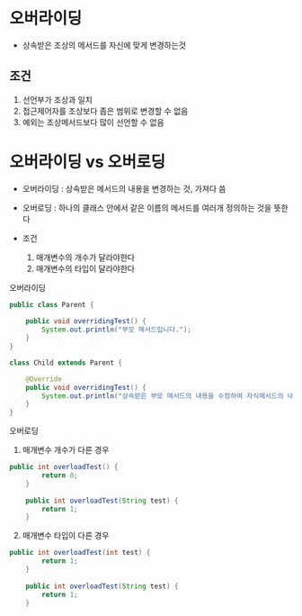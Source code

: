 # 오버라이딩
- 상속받은 조상의 메서드를 자신에 맞게 변경하는것

## 조건
1. 선언부가 조상과 일치
2. 접근제어자를 조상보다 좁은 범위로 변경할 수 없음
3. 예외는 조상메서드보다 많이 선언할 수 없음

# 오버라이딩 vs 오버로딩
- 오버라이딩 : 상속받은 메서드의 내용을 변경하는 것, 가져다 씀
- 오버로딩 : 하나의 클래스 안에서 같은 이름의 메서드를 여러개 정의하는 것을 뜻한다
- 조건
    
    1. 매개변수의 개수가 달라야한다
    2. 매개변수의 타입이 달라야한다

오버라이딩
```java
public class Parent {
	
	public void overridingTest() {
		System.out.println("부모 메서드입니다.");
	}
}

class Child extends Parent {

	@Override
	public void overridingTest() {
		System.out.println("상속받은 부모 메서드의 내용을 수정하여 자식메서드의 내용으로 재사용");
	}
}
```

오버로딩

1. 매개변수 개수가 다른 경우
```java
public int overloadTest() {
		return 0;
	}
	
	public int overloadTest(String test) {
		return 1;
	}
```

2. 매개변수 타입이 다른 경우
```java
public int overloadTest(int test) {
		return 1;
	}
	
	public int overloadTest(String test) {
		return 1;
	}
```


